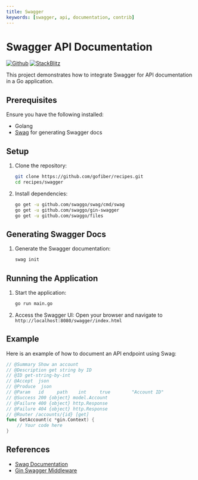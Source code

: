 ```yaml
---
title: Swagger
keywords: [swagger, api, documentation, contrib]
---
```


# Swagger API Documentation

[![Github](https://img.shields.io/static/v1?label=&message=Github&color=2ea44f&style=for-the-badge&logo=github)](https://github.com/gofiber/recipes/tree/master/swagger) [![StackBlitz](https://img.shields.io/static/v1?label=&message=StackBlitz&color=2ea44f&style=for-the-badge&logo=StackBlitz)](https://stackblitz.com/github/gofiber/recipes/tree/master/swagger)

This project demonstrates how to integrate Swagger for API documentation in a Go application.

## Prerequisites

Ensure you have the following installed:

- Golang
- [Swag](https://github.com/swaggo/swag) for generating Swagger docs

## Setup

1. Clone the repository:
    ```sh
    git clone https://github.com/gofiber/recipes.git
    cd recipes/swagger
    ```

2. Install dependencies:
    ```sh
    go get -u github.com/swaggo/swag/cmd/swag
    go get -u github.com/swaggo/gin-swagger
    go get -u github.com/swaggo/files
    ```

## Generating Swagger Docs

1. Generate the Swagger documentation:
    ```sh
    swag init
    ```

## Running the Application

1. Start the application:
    ```sh
    go run main.go
    ```

2. Access the Swagger UI:
    Open your browser and navigate to `http://localhost:8080/swagger/index.html`

## Example

Here is an example of how to document an API endpoint using Swag:

```go
// @Summary Show an account
// @Description get string by ID
// @ID get-string-by-int
// @Accept  json
// @Produce  json
// @Param   id     path    int     true        "Account ID"
// @Success 200 {object} model.Account
// @Failure 400 {object} http.Response
// @Failure 404 {object} http.Response
// @Router /accounts/{id} [get]
func GetAccount(c *gin.Context) {
    // Your code here
}
```

## References

- [Swag Documentation](https://github.com/swaggo/swag)
- [Gin Swagger Middleware](https://github.com/swaggo/gin-swagger)
